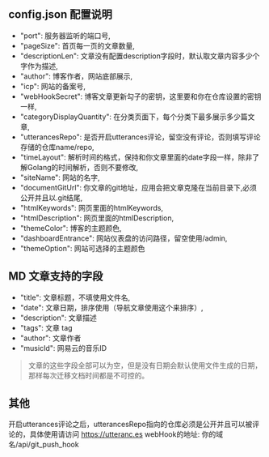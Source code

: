 ## config.json 配置说明

-  "port": 服务器监听的端口号, 
-  "pageSize": 首页每一页的文章数量,
-  "descriptionLen": 文章没有配置description字段时，默认取文章内容多少个字作为描述,
-  "author": 博客作者，网站底部展示,
-  "icp": 网站的备案号,
-  "webHookSecret": 博客文章更新勾子的密钥，这里要和你在仓库设置的密钥一样,
-  "categoryDisplayQuantity": 在分类页面下，每个分类下最多展示多少篇文章,
-  "utterancesRepo": 是否开启utterances评论，留空没有评论，否则填写评论存储的仓库name/repo,
-  "timeLayout": 解析时间的格式，保持和你文章里面的date字段一样，除非了解Golang的时间解析，否则不要修改,
-  "siteName": 网站的名字,
-  "documentGitUrl": 你文章的git地址，应用会把文章克隆在当前目录下,必须公开并且以.git结尾,
-  "htmlKeywords": 网页里面的htmlKeywords,
-  "htmlDescription": 网页里面的htmlDescription,
-  "themeColor": 博客的主题颜色,
-  "dashboardEntrance": 网站仪表盘的访问路径，留空使用/admin,
-  "themeOption": 网站可选择的主题颜色


## MD 文章支持的字段

-  "title": 文章标题，不填使用文件名,
-  "date": 文章日期，排序使用（导航文章使用这个来排序）,
-  "description": 文章描述
-  "tags": 文章 tag
-  "author": 文章作者
-  "musicId": 网易云的音乐ID

> 文章的这些字段全部可以为空，但是没有日期会默认使用文件生成的日期，那样每次迁移文档时间都是不可控的。

## 其他
开启utterances评论之后，utterancesRepo指向的仓库必须是公开并且可以被评论的，具体使用请访问 https://utteranc.es
webHook的地址:  你的域名/api/git_push_hook
